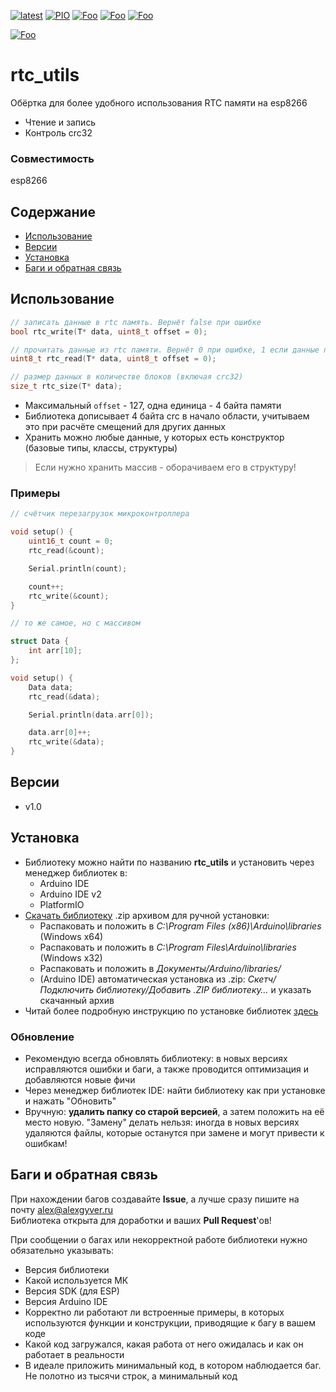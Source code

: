 [![latest](https://img.shields.io/github/v/release/GyverLibs/rtc_utils.svg?color=brightgreen)](https://github.com/GyverLibs/rtc_utils/releases/latest/download/rtc_utils.zip)
[![PIO](https://badges.registry.platformio.org/packages/gyverlibs/library/rtc_utils.svg)](https://registry.platformio.org/libraries/gyverlibs/rtc_utils)
[![Foo](https://img.shields.io/badge/Website-AlexGyver.ru-blue.svg?style=flat-square)](https://alexgyver.ru/)
[![Foo](https://img.shields.io/badge/%E2%82%BD%24%E2%82%AC%20%D0%9F%D0%BE%D0%B4%D0%B4%D0%B5%D1%80%D0%B6%D0%B0%D1%82%D1%8C-%D0%B0%D0%B2%D1%82%D0%BE%D1%80%D0%B0-orange.svg?style=flat-square)](https://alexgyver.ru/support_alex/)
[![Foo](https://img.shields.io/badge/README-ENGLISH-blueviolet.svg?style=flat-square)](https://github-com.translate.goog/GyverLibs/rtc_utils?_x_tr_sl=ru&_x_tr_tl=en)  

[![Foo](https://img.shields.io/badge/ПОДПИСАТЬСЯ-НА%20ОБНОВЛЕНИЯ-brightgreen.svg?style=social&logo=telegram&color=blue)](https://t.me/GyverLibs)

# rtc_utils
Обёртка для более удобного использования RTC памяти на esp8266
- Чтение и запись
- Контроль crc32

### Совместимость
esp8266

## Содержание
- [Использование](#usage)
- [Версии](#versions)
- [Установка](#install)
- [Баги и обратная связь](#feedback)

<a id="usage"></a>

## Использование
```cpp
// записать данные в rtc память. Вернёт false при ошибке
bool rtc_write(T* data, uint8_t offset = 0);

// прочитать данные из rtc памяти. Вернёт 0 при ошибке, 1 если данные прочитаны, 2 если это первый запуск (данные сброшены)
uint8_t rtc_read(T* data, uint8_t offset = 0);

// размер данных в количестве блоков (включая crc32)
size_t rtc_size(T* data);
```

- Максимальный `offset` - 127, одна единица - 4 байта памяти
- Библиотека дописывает 4 байта crc в начало области, учитываем это при расчёте смещений для других данных
- Хранить можно любые данные, у которых есть конструктор (базовые типы, классы, структуры)

> Если нужно хранить массив - оборачиваем его в структуру!

### Примеры
```cpp
// счётчик перезагрузок микроконтроллера

void setup() {
    uint16_t count = 0;
    rtc_read(&count);

    Serial.println(count);

    count++;
    rtc_write(&count);
}
```

```cpp
// то же самое, но с массивом

struct Data {
    int arr[10];
};

void setup() {
    Data data;
    rtc_read(&data);

    Serial.println(data.arr[0]);

    data.arr[0]++;
    rtc_write(&data);
}
```

<a id="versions"></a>

## Версии
- v1.0

<a id="install"></a>
## Установка
- Библиотеку можно найти по названию **rtc_utils** и установить через менеджер библиотек в:
    - Arduino IDE
    - Arduino IDE v2
    - PlatformIO
- [Скачать библиотеку](https://github.com/GyverLibs/rtc_utils/archive/refs/heads/main.zip) .zip архивом для ручной установки:
    - Распаковать и положить в *C:\Program Files (x86)\Arduino\libraries* (Windows x64)
    - Распаковать и положить в *C:\Program Files\Arduino\libraries* (Windows x32)
    - Распаковать и положить в *Документы/Arduino/libraries/*
    - (Arduino IDE) автоматическая установка из .zip: *Скетч/Подключить библиотеку/Добавить .ZIP библиотеку…* и указать скачанный архив
- Читай более подробную инструкцию по установке библиотек [здесь](https://alexgyver.ru/arduino-first/#%D0%A3%D1%81%D1%82%D0%B0%D0%BD%D0%BE%D0%B2%D0%BA%D0%B0_%D0%B1%D0%B8%D0%B1%D0%BB%D0%B8%D0%BE%D1%82%D0%B5%D0%BA)
### Обновление
- Рекомендую всегда обновлять библиотеку: в новых версиях исправляются ошибки и баги, а также проводится оптимизация и добавляются новые фичи
- Через менеджер библиотек IDE: найти библиотеку как при установке и нажать "Обновить"
- Вручную: **удалить папку со старой версией**, а затем положить на её место новую. "Замену" делать нельзя: иногда в новых версиях удаляются файлы, которые останутся при замене и могут привести к ошибкам!

<a id="feedback"></a>

## Баги и обратная связь
При нахождении багов создавайте **Issue**, а лучше сразу пишите на почту [alex@alexgyver.ru](mailto:alex@alexgyver.ru)  
Библиотека открыта для доработки и ваших **Pull Request**'ов!

При сообщении о багах или некорректной работе библиотеки нужно обязательно указывать:
- Версия библиотеки
- Какой используется МК
- Версия SDK (для ESP)
- Версия Arduino IDE
- Корректно ли работают ли встроенные примеры, в которых используются функции и конструкции, приводящие к багу в вашем коде
- Какой код загружался, какая работа от него ожидалась и как он работает в реальности
- В идеале приложить минимальный код, в котором наблюдается баг. Не полотно из тысячи строк, а минимальный код
